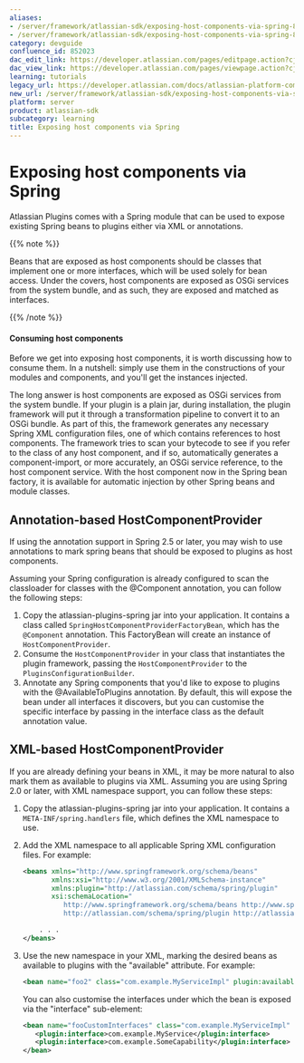 ```yaml
---
aliases:
- /server/framework/atlassian-sdk/exposing-host-components-via-spring-852023.html
- /server/framework/atlassian-sdk/exposing-host-components-via-spring-852023.md
category: devguide
confluence_id: 852023
dac_edit_link: https://developer.atlassian.com/pages/editpage.action?cjm=wozere&pageId=852023
dac_view_link: https://developer.atlassian.com/pages/viewpage.action?cjm=wozere&pageId=852023
learning: tutorials
legacy_url: https://developer.atlassian.com/docs/atlassian-platform-common-components/plugin-framework/embedding-the-plugin-framework/exposing-host-components-via-spring
new_url: /server/framework/atlassian-sdk/exposing-host-components-via-spring
platform: server
product: atlassian-sdk
subcategory: learning
title: Exposing host components via Spring
---
```

# Exposing host components via Spring

Atlassian Plugins comes with a Spring module that can be used to expose existing Spring beans to plugins either via XML or annotations.

{{% note %}}

Beans that are exposed as host components should be classes that implement one or more interfaces, which will be used solely for bean access. Under the covers, host components are exposed as OSGi services from the system bundle, and as such, they are exposed and matched as interfaces.

{{% /note %}}

#### Consuming host components

Before we get into exposing host components, it is worth discussing how to consume them. In a nutshell: simply use them in the constructions of your modules and components, and you'll get the instances injected.

The long answer is host components are exposed as OSGi services from the system bundle. If your plugin is a plain jar, during installation, the plugin framework will put it through a transformation pipeline to convert it to an OSGi bundle. As part of this, the framework generates any necessary Spring XML configuration files, one of which contains references to host components. The framework tries to scan your bytecode to see if you refer to the class of any host component, and if so, automatically generates a component-import, or more accurately, an OSGi service reference, to the host component service. With the host component now in the Spring bean factory, it is available for automatic injection by other Spring beans and module classes.

## Annotation-based HostComponentProvider

If using the annotation support in Spring 2.5 or later, you may wish to use annotations to mark spring beans that should be exposed to plugins as host components.

Assuming your Spring configuration is already configured to scan the classloader for classes with the @Component annotation, you can follow the following steps:

1.  Copy the atlassian-plugins-spring jar into your application. It contains a class called `SpringHostComponentProviderFactoryBean`, which has the `@Component` annotation. This FactoryBean will create an instance of `HostComponentProvider`.
2.  Consume the `HostComponentProvider` in your class that instantiates the plugin framework, passing the `HostComponentProvider` to the `PluginsConfigurationBuilder`.
3.  Annotate any Spring components that you'd like to expose to plugins with the @AvailableToPlugins annotation. By default, this will expose the bean under all interfaces it discovers, but you can customise the specific interface by passing in the interface class as the default annotation value.

## XML-based HostComponentProvider

If you are already defining your beans in XML, it may be more natural to also mark them as available to plugins via XML. Assuming you are using Spring 2.0 or later, with XML namespace support, you can follow these steps:

1.  Copy the atlassian-plugins-spring jar into your application. It contains a `META-INF/spring.handlers` file, which defines the XML namespace to use.
2.  Add the XML namespace to all applicable Spring XML configuration files. For example:

    ``` xml
    <beans xmlns="http://www.springframework.org/schema/beans"
           xmlns:xsi="http://www.w3.org/2001/XMLSchema-instance"
           xmlns:plugin="http://atlassian.com/schema/spring/plugin"
           xsi:schemaLocation="
              http://www.springframework.org/schema/beans http://www.springframework.org/schema/beans/spring-beans-2.5.xsd
              http://atlassian.com/schema/spring/plugin http://atlassian.com/schema/spring/plugin.xsd">

        . . . 
    </beans>
    ```

3.  Use the new namespace in your XML, marking the desired beans as available to plugins with the "available" attribute. For example:

    ``` xml
    <bean name="foo2" class="com.example.MyServiceImpl" plugin:available="true"/> 
    ```

    You can also customise the interfaces under which the bean is exposed via the "interface" sub-element:

    ``` xml
    <bean name="fooCustomInterfaces" class="com.example.MyServiceImpl" plugin:available="true">
       <plugin:interface>com.example.MyService</plugin:interface>
       <plugin:interface>com.example.SomeCapability</plugin:interface>
    </bean>
    ```






























































































































































































